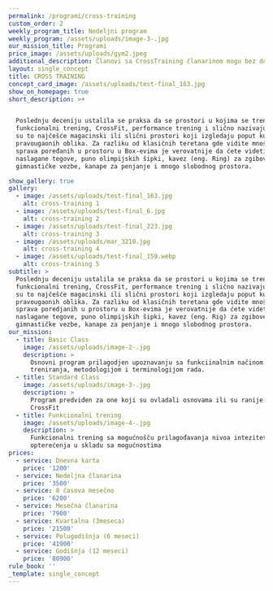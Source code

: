 ```yaml
---
permalink: /programi/cross-training
custom_order: 2
weekly_program_title: Nedeljni program
weekly_program: /assets/uploads/image-3-.jpg
our_mission_title: Programi
price_image: /assets/uploads/gym2.jpeg
additional_description: Članovi sa CrossTraining članarinom mogu bez doplate koristiti GYM departman
layout: single_concept
title: CROSS TRAINING
concept_card_image: /assets/uploads/test-final_163.jpg
show_on_homepage: true
short_description: >+


  Poslednju deceniju ustalila se praksa da se prostori u kojima se trenira
  funkcionalni trening, CrossFit, performance trening i slično nazivaju BOX jer
  su to najčešće magacinski ili slični prostori koji izgledaju poput kutiija
  pravougaonih oblika. Za razliku od klasičnih teretana gde vidite mnoštvo
  sprava poređanih u prostoru u Box-evima je verovatnije da ćete videti uredno
  naslagane tegove, puno olimpijskih šipki, kavez (eng. Ring) za zgibove i
  gimnastičke vezbe, kanape za penjanje i mnogo slobodnog prostora.

show_gallery: true
gallery:
  - image: /assets/uploads/test-final_163.jpg
    alt: cross-training 1
  - image: /assets/uploads/test-final_6.jpg
    alt: cross-training 2
  - image: /assets/uploads/test-final_223.jpg
    alt: cross-training 3
  - image: /assets/uploads/mar_3210.jpg
    alt: cross-training 4
  - image: /assets/uploads/test-final_159.webp
    alt: cross-training 5
subtitle: >
  Poslednju deceniju ustalila se praksa da se prostori u kojima se trenira
  funkcionalni trening, CrossFit, performance trening i slično nazivaju BOX jer
  su to najčešće magacinski ili slični prostori koji izgledaju poput kutiija
  pravougaonih oblika. Za razliku od klasičnih teretana gde vidite mnoštvo
  sprava poredjanih u prostoru u Box-evima je verovatnije da ćete videti uredno
  naslagane tegove, puno olimpijskih šipki, kavez (eng. Rig) za zgibove i
  gimnastičke vezbe, kanape za penjanje i mnogo slobodnog prostora.
our_mission:
  - title: Basic Class
    image: /assets/uploads/image-2-.jpg
    description: >
      Osnovni program prilagodjen upoznavanju sa funkciinalnim načinom
      treniranja, metodologijom i terminologijom rada.
  - title: Standard Class
    image: /assets/uploads/image-3-.jpg
    description: >
      Program predviđen za one koji su ovladali osnovama ili su ranije trenirali
      CrossFit
  - title: Funkcionalni trening
    image: /assets/uploads/image-4-.jpg
    description: >
      Funkcionalni trening sa mogućnošču prilagođavanja nivoa inteziteta i
      opterećenja u skladu sa mogućnostima
prices:
  - service: Dnevna karta
    price: '1200'
  - service: Nedeljna članarina
    price: '3500'
  - service: 8 časova mesečno
    price: '6200'
  - service: Mesečna članarina
    price: '7900'
  - service: Kvartalna (3meseca)
    price: '21500'
  - service: Polugodišnja (6 meseci)
    price: '41900'
  - service: Godišnja (12 meseci)
    price: '80900'
rule_book: ''
_template: single_concept
---
```


